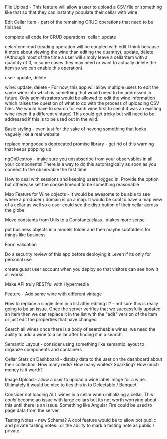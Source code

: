 File Upload - This feature will allow a user to upload a CSV file or something like that so that they can instantly populate their cellar with wine

Edit Cellar Item - part of the remaining CRUD operations that need to be finished

complete all code for CRUD operations:
  cellar: update 
  
  celaritem: read (reading operation will be coupled with edit I think because it more about viewing the wine than editing the  quantity), update, delete (Although most of the time a user will simply leave a cellaritem with a quantity of 0, in some cases they may need or want to actually delete the item so we can enable this operation)
  
  user: update, delete
  
  wine: update, delete - For now, this app will allow multiple users to edit the same wine info which is something that would need to be addressed in future.  Only administrators would be allowed to edit the wine information which raises the question of what to do with the process of uploading CSV files.  We would have to search for each wine first to see if it was an existing wine (even if a different vintage)  This could get tricky but will need to be addressed if this is to be used out in the wild.
  
Basic styling - even just for the sake of havong something that looks vaguely like a real website
  
replace mongoose's deprecated promise library - get rid of this warning that keeps popping up

ngOnDestroy - make sure you unsubscribe from your observables in all your components! There is a way to do this automagically as soon as you connect to the observable the first time
  
How to deal with sessions and keeping users logged in.  Provide the option but otherwise set the cookie timeout to be something reasonable

Map Feature for Wine objects - It would be awesome to be able to see where a producer / domain is on a map.  It would be cool to have a map view of a cellar as well so a user could see the distribution of their cellar across the globe.

Move constants from Utils to a Constants class...makes more sense

put business objects in a models folder and then maybe subfolders for things like business

Form validation

Do a security review of this app before deploying it...even if its only for personal use.

create guest user account when you deploy so that visitors can see how it all works.

Make API truly RESTful with Hypermedia

Feature - Add same wine with different vintage

How to replace a single item in a list after editing it? - not sure this is really going to be an issue.  Once the server verifies that we successfully updated an item then we can replace it in the list with the "edit" version of the item or just edit the properties that have changed

Search all wines once there is a body of searcheable wines, we need the ability to add a wine to a cellar after finding it in a search.

Semantic Layout - consider using something like semantic layout to organize components and containers

Cellar Stats on Dashboard - display data to the user on the dashboard about their collection:  How many reds?  How many whites? Sparkling?  How much money is it worth?

Image Upload - allow a user to upload a wine label image for a wine.  Ultimately it would be nice to ties this in to Delectable / Banquet

Consider not loading ALL wines in a cellar when initializing a cellar.  This *could* become an issue with large cellars but its not worth worrying about this until there is an issue.  Something like Angular Fire could be used to page data from the server.

Tasting Notes - new Schema? A cool feature would be to allow bot public and private tasting notes...or the ability to mark a tasting note as public / private.
